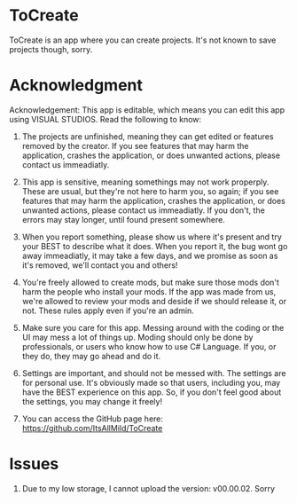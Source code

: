 # ToCreate
ToCreate is an app where you can create projects. It's not known to save projects though, sorry.

# Acknowledgment
Acknowledgement:
This app is editable, which means you can edit this app using VISUAL STUDIOS.
Read the following to know:

1. The projects are unfinished, meaning they can get edited or features removed by the creator. If you see features that may harm the application, crashes the application, or does unwanted actions, please contact us immeadiatly.

2. This app is sensitive, meaning somethings may not work properply. These are usual, but they're not here to harm you, so again; if you see features that may harm the application, crashes the application, or does unwanted actions, please contact us immeadiatly. If you don't, the errors may stay longer, until found present somewhere.

3. When you report something, please show us where it's present and try your BEST to describe what it does. When you report it, the bug wont go away immeadiatly, it may take a few days, and we promise as soon as it's removed, we'll contact you and others!

4. You're freely allowed to create mods, but make sure those mods don't harm the people who install your mods. If the app was made from us, we're allowed to review your mods and deside if we should release it, or not. These rules apply even if you're an admin.

5. Make sure you care for this app. Messing around with the coding or the UI may mess a lot of things up. Moding should only be done by professionals, or users who know how to use C# Language. If you, or they do, they may go ahead and do it.

6. Settings are important, and should not be messed with. The settings are for personal use. It's obviously made so that users, including you, may have the BEST experience on this app. So, if you don't feel good about the settings, you may change it freely!

7. You can access the GitHub page here: https://github.com/ItsAllMild/ToCreate

# Issues
1. Due to my low storage, I cannot upload the version: v00.00.02. Sorry
